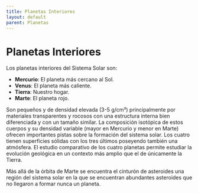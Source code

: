 ```yaml
---
title: Planetas Interiores
layout: default
parent: Planetas
---
```


# Planetas Interiores

Los planetas interiores del Sistema Solar son:

- **Mercurio**: El planeta más cercano al Sol.
- **Venus**: El planeta más caliente.
- **Tierra**: Nuestro hogar.
- **Marte**: El planeta rojo.

Son pequeños y de densidad elevada (3-5 g/cm³) principalmente por materiales transparentes y rocosos con una estructura interna bien diferenciada y con un tamaño similar. La composición isotópica de estos cuerpos y su densidad variable (mayor en Mercurio y menor en Marte) ofrecen importantes pistas sobre la formación del sistema solar. Los cuatro tienen superficies sólidas con los tres últimos poseyendo también una atmósfera. El estudio comparativo de los cuatro planetas permite estudiar la evolución geológica en un contexto más amplio que el de únicamente la Tierra.

Más allá de la órbita de Marte se encuentra el cinturón de asteroides una región del sistema solar en la que se encuentran abundantes asteroides que no llegaron a formar nunca un planeta.
